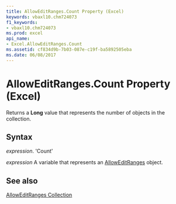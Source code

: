 ```yaml
---
title: AllowEditRanges.Count Property (Excel)
keywords: vbaxl10.chm724073
f1_keywords:
- vbaxl10.chm724073
ms.prod: excel
api_name:
- Excel.AllowEditRanges.Count
ms.assetid: cf834d9b-7b03-087e-c19f-ba5892505eba
ms.date: 06/08/2017
---
```



# AllowEditRanges.Count Property (Excel)

Returns a  **Long** value that represents the number of objects in the collection.


## Syntax

 _expression_. 'Count'

 _expression_ A variable that represents an [AllowEditRanges](./Excel.AllowEditRanges.md) object.


## See also


[AllowEditRanges Collection](Excel.AllowEditRanges.md)

